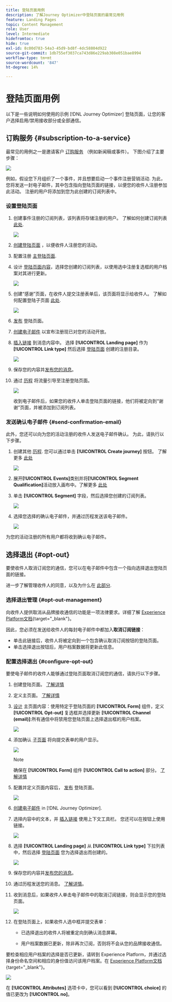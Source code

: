 ```yaml
---
title: 登陆页面用例
description: 了解Journey Optimizer中登陆页面的最常见用例
feature: Landing Pages
topic: Content Management
role: User
level: Intermediate
hidefromtoc: true
hide: true
exl-id: 8c00d783-54a3-45d9-bd8f-4dc58804d922
source-git-commit: 1db755ef3037ca743d86e229ab308e051bae8994
workflow-type: tm+mt
source-wordcount: '847'
ht-degree: 14%

---
```


# 登陆页面用例

以下是一些说明如何使用的示例 [!DNL Journey Optimizer] 登陆页面，让您的客户选择启用/禁用接收部分或全部通信。

<!--The main use cases are:
* Subscription to a service
* Opt-in
* Opt-out-->

## 订购服务 {#subscription-to-a-service}

最常见的用例之一是邀请客户 [订购服务](subscription-list.md) （例如新闻稿或事件）。 下图介绍了主要步骤：

![](../assets/lp_subscription-uc.png)

例如，假设您下月组织了一个事件，并且想要启动一个事件注册营销活动<!--to keep your customers that are interested updated on that event-->. 为此，您将发送一封电子邮件，其中包含指向登陆页面的链接，以便您的收件人注册参加此活动。 注册的用户将添加到您为此创建的订阅列表中。

### 设置登陆页面

1. 创建事件注册的订阅列表，该列表将存储注册的用户。 了解如何创建订阅列表 [此处](subscription-list.md#define-subscription-list).

   ![](../assets/lp_subscription-uc-list.png)

1. [创建登陆页面](create-lp.md) ，以便收件人注册您的活动。

1. 配置注册 [主登陆页面](create-lp.md#configure-primary-page).

1. 设计 [登陆页面内容](design-lp.md)，选择您创建的订阅列表，以使用选中注册复选框的用户档案对其进行更新。

   ![](../assets/lp_subscription-uc-lp-list.png)

1. 创建“感谢”页面，在收件人提交注册表单后，该页面将显示给收件人。 了解如何配置登陆子页面 [此处](create-lp.md#configure-subpages).

   ![](../assets/lp_subscription-uc-thanks.png)

1. [发布](create-lp.md#publish) 登陆页面。

1. [创建电子邮件](../create-message.md) 以宣布注册现已对您的活动开放。

1. [插入链接](../message-tracking.md#insert-links) 到消息内容中。 选择 **[!UICONTROL Landing page]** 作为 **[!UICONTROL Link type]** 然后选择 [登陆页面](create-lp.md#configure-primary-page) 创建的注册目录。

   ![](../assets/lp_subscription-uc-link.png)

1. 保存您的内容并[发布您的消息](../publish-manage-message.md)。

1. 通过 [历程](../building-journeys/journey.md) 将流量引导至注册登陆页面。

   ![](../assets/lp_subscription-uc-journey.png)

   收到电子邮件后，如果您的收件人单击登陆页面的链接，他们将被定向到“谢谢”页面，并被添加到订阅列表。

### 发送确认电子邮件 {#send-confirmation-email}

此外，您还可以向为您的活动注册的收件人发送电子邮件确认。 为此，请执行以下步骤。

1. 创建其他 [历程](../building-journeys/journey.md). 您可以通过单击 **[!UICONTROL Create journey]** 按钮。 了解更多 [此处](create-lp.md#configure-primary-page)

   ![](../assets/lp_subscription-uc-create-journey.png)

1. 展开&#x200B;**[!UICONTROL Events]**&#x200B;类别并将&#x200B;**[!UICONTROL Segment Qualification]**&#x200B;活动放入画布中。了解更多 [此处](../building-journeys/segment-qualification-events.md)

1. 单击 **[!UICONTROL Segment]** 字段，然后选择您创建的订阅列表。

   ![](../assets/lp_subscription-uc-confirm-journey.png)

1. 选择您选择的确认电子邮件，并通过历程发送该电子邮件。

   ![](../assets/lp_subscription-uc-confirm-email.png)

为您的活动注册的所有用户都将收到确认电子邮件。

<!--The event registration's subscription list tracks the profiles who registered and you can send them targeted event updates.-->

## 选择退出 {#opt-out}

要使收件人取消订阅您的通信，您可以在电子邮件中包含一个指向选择退出登陆页面的链接。

进一步了解管理收件人的同意，以及为什么在 [此部分](../consent.md).

### 选择退出管理 {#opt-out-management}

向收件人提供取消从品牌接收通信的功能是一项法律要求。详细了解 [Experience Platform文档](https://experienceleague.adobe.com/docs/experience-platform/privacy/regulations/overview.html#regulations){target=&quot;_blank&quot;}。

因此，您必须在发送给收件人的每封电子邮件中都加入&#x200B;**取消订阅链接**：

* 单击此链接后，收件人将被定向到一个包含确认取消订阅按钮的登陆页面。
* 单击选择退出按钮后，用户档案数据将更新此信息。

### 配置选择退出 {#configure-opt-out}

要使电子邮件的收件人能够通过登陆页面取消订阅您的通信，请执行以下步骤。

1. 创建登陆页面。 [了解详情](create-lp.md)

1. 定义主页面。 [了解详情](create-lp.md#configure-primary-page)

1. [设计](design-lp.md) 主页面内容：使用特定于登陆页面的 **[!UICONTROL Form]** 组件，定义 **[!UICONTROL Opt-out]** 复选框并选择更新 **[!UICONTROL Channel (email)]**:所有通信中将禁用您登陆页面上选择退出框的用户档案。

   ![](../assets/lp_opt-out-primary-lp.png)

   <!--You can also build your own landing page and host it on the third-party system of your choice. To keep?-->

1. 添加确认 [子页面](create-lp.md#configure-subpages) 将向提交表单的用户显示。

   ![](../assets/lp_opt-out-subpage.png)

   >[!NOTE]
   >
   >确保在 **[!UICONTROL Form]** 组件 **[!UICONTROL Call to action]** 部分。 [了解详情](design-lp.md)

1. 配置并定义页面内容后， [发布](create-lp.md#publish) 登陆页面。

   ![](../assets/lp_opt-out-publish.png)

1. [创建电子邮件](../create-message.md) in [!DNL Journey Optimizer].

1. 选择内容中的文本，并 [插入链接](../message-tracking.md#insert-links) 使用上下文工具栏。 您还可以在按钮上使用链接。

   ![](../assets/lp_opt-out-insert-link.png)

1. 选择 **[!UICONTROL Landing page]** 从 **[!UICONTROL Link type]** 下拉列表中，然后选择 [登陆页面](create-lp.md#configure-primary-page) 您为选择退出而创建的。

   ![](../assets/lp_opt-out-landing-page.png)

1. 保存您的内容并[发布您的消息](../publish-manage-message.md)。

1. 通过历程发送您的消息。 [了解详情](../building-journeys/journey.md)。

1. 收到消息后，如果收件人单击电子邮件中的取消订阅链接，则会显示您的登陆页面。

   ![](../assets/lp_opt-out-submit-form.png)

1. 在登陆页面上，如果收件人选中框并提交表单：

   * 已选择退出的收件人将被重定向到确认消息屏幕。

   * 用户档案数据已更新，除非再次订阅，否则将不会从您的品牌接收通信。

要检查相应用户档案的选择是否已更新，请转到 Experience Platform，并通过选择身份命名空间和相应的身份值访问该用户档案。在 [Experience Platform文档](https://experienceleague.adobe.com/docs/experience-platform/profile/ui/user-guide.html#getting-started){target=&quot;_blank&quot;}。

![](../assets/lp_opt-out-profile-choice.png)

在 **[!UICONTROL Attributes]** 选项卡中，您可以看到 **[!UICONTROL choice]** 的值已更改为 **[!UICONTROL no]**。

<!--

### Other ways to opt out

You can also enable your recipients to unsubscribe whithout using landing pages.

* **One-click opt-out**

    You can add a one-click opt-out link into your email content. This will enable your recipients to quickly unsubscribe from your communications, without being redirected to a landing page where they need to confirm opting out. [Learn more](../message-tracking.md#one-click-opt-out-link)

* **Unsubscribe link in header**

    If the recipients' email client supports displaying an unsubscribe link in the email header, emails sent with [!DNL Journey Optimizer] automatically include this link. [Learn more](../consent.md#unsubscribe-email)
-->
